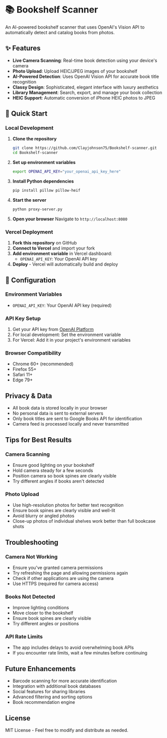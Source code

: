 # 📚 Bookshelf Scanner

An AI-powered bookshelf scanner that uses OpenAI's Vision API to automatically detect and catalog books from photos.

## ✨ Features

- **Live Camera Scanning**: Real-time book detection using your device's camera
- **Photo Upload**: Upload HEIC/JPEG images of your bookshelf
- **AI-Powered Detection**: Uses OpenAI Vision API for accurate book title recognition
- **Classy Design**: Sophisticated, elegant interface with luxury aesthetics
- **Library Management**: Search, export, and manage your book collection
- **HEIC Support**: Automatic conversion of iPhone HEIC photos to JPEG

## 🚀 Quick Start

### Local Development

1. **Clone the repository**
   ```bash
   git clone https://github.com/Clayjohnson75/Bookshelf-scanner.git
   cd Bookshelf-scanner
   ```

2. **Set up environment variables**
   ```bash
   export OPENAI_API_KEY="your_openai_api_key_here"
   ```

3. **Install Python dependencies**
   ```bash
   pip install pillow pillow-heif
   ```

4. **Start the server**
   ```bash
   python proxy-server.py
   ```

5. **Open your browser**
   Navigate to `http://localhost:8080`

### Vercel Deployment

1. **Fork this repository** on GitHub
2. **Connect to Vercel** and import your fork
3. **Add environment variable** in Vercel dashboard:
   - `OPENAI_API_KEY`: Your OpenAI API key
4. **Deploy** - Vercel will automatically build and deploy

## 🔧 Configuration

### Environment Variables

- `OPENAI_API_KEY`: Your OpenAI API key (required)

### API Key Setup

1. Get your API key from [OpenAI Platform](https://platform.openai.com/api-keys)
2. For local development: Set the environment variable
3. For Vercel: Add it in your project's environment variables

### Browser Compatibility
- Chrome 60+ (recommended)
- Firefox 55+
- Safari 11+
- Edge 79+

## Privacy & Data

- All book data is stored locally in your browser
- No personal data is sent to external servers
- Only book titles are sent to Google Books API for identification
- Camera feed is processed locally and never transmitted

## Tips for Best Results

### Camera Scanning
- Ensure good lighting on your bookshelf
- Hold camera steady for a few seconds
- Position camera so book spines are clearly visible
- Try different angles if books aren't detected

### Photo Upload
- Use high-resolution photos for better text recognition
- Ensure book spines are clearly visible and well-lit
- Avoid blurry or angled photos
- Close-up photos of individual shelves work better than full bookcase shots

## Troubleshooting

### Camera Not Working
- Ensure you've granted camera permissions
- Try refreshing the page and allowing permissions again
- Check if other applications are using the camera
- Use HTTPS (required for camera access)

### Books Not Detected
- Improve lighting conditions
- Move closer to the bookshelf
- Ensure book spines are clearly visible
- Try different angles or positions

### API Rate Limits
- The app includes delays to avoid overwhelming book APIs
- If you encounter rate limits, wait a few minutes before continuing

## Future Enhancements

- Barcode scanning for more accurate identification
- Integration with additional book databases
- Social features for sharing libraries
- Advanced filtering and sorting options
- Book recommendation engine

## License

MIT License - Feel free to modify and distribute as needed.

